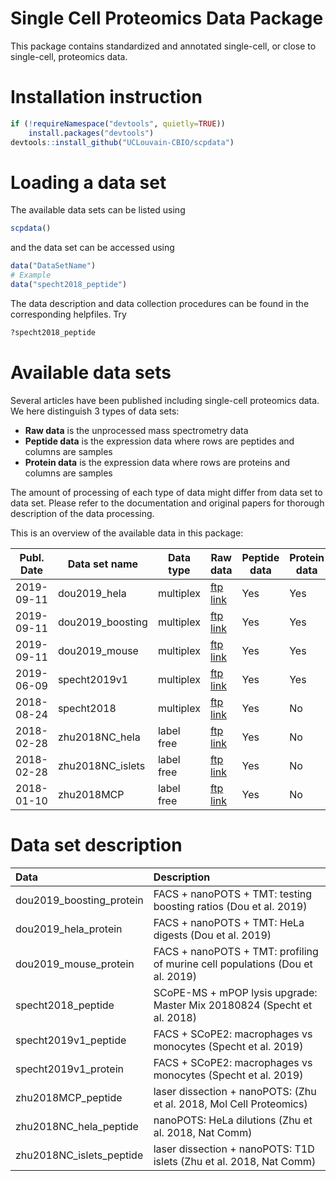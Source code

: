 
# Single Cell Proteomics Data Package

This package contains standardized and annotated single-cell, or close to single-cell, proteomics data.

# Installation instruction 

```r
if (!requireNamespace("devtools", quietly=TRUE))
    install.packages("devtools")
devtools::install_github("UCLouvain-CBIO/scpdata")
```

# Loading a data set 

The available data sets can be listed using 

```r
scpdata()
```

and the data set can be accessed using 

```r
data("DataSetName")
# Example
data("specht2018_peptide")
```

The data description and data collection procedures can be found in the corresponding helpfiles. Try

```r
?specht2018_peptide
```

# Available data sets

Several articles have been published including single-cell proteomics data. We here distinguish 3 types of data sets: 

* **Raw data** is the unprocessed mass spectrometry data
* **Peptide data** is the expression data where rows are peptides and columns are samples
* **Protein data** is the expression data where rows are proteins and columns are samples

The amount of processing of each type of data might differ from data set to data set. Please refer to the documentation and original papers for thorough description of the data processing. 

This is an overview of the available data in this package: 

Publ. Date | Data set name    | Data type  | Raw data                                                                   | Peptide data | Protein data 
---------- | ---------------- | ---------- | -------------------------------------------------------------------------- | ------------ | -------
2019-09-11 | dou2019_hela     | multiplex  | [ftp link](ftp://massive.ucsd.edu/MSV000084110)                            | Yes          | Yes 
2019-09-11 | dou2019_boosting | multiplex  | [ftp link](ftp://massive.ucsd.edu/MSV000084110)                            | Yes          | Yes
2019-09-11 | dou2019_mouse    | multiplex  | [ftp link](ftp://massive.ucsd.edu/MSV000084110)                            | Yes          | Yes 
2019-06-09 | specht2019v1     | multiplex  | [ftp link](ftp://massive.ucsd.edu/MSV000083945)                            | Yes          | Yes
2018-08-24 | specht2018       | multiplex  | [ftp link](ftp://massive.ucsd.edu/MSV000082841)                            | Yes          | No
2018-02-28 | zhu2018NC_hela   | label free | [ftp link](ftp://ftp.pride.ebi.ac.uk/pride/data/archive/2018/01/PXD006847) | Yes          | No
2018-02-28 | zhu2018NC_islets | label free | [ftp link](ftp://ftp.pride.ebi.ac.uk/pride/data/archive/2018/01/PXD006847) | Yes          | No
2018-01-10 | zhu2018MCP       | label free | [ftp link](ftp://ftp.pride.ebi.ac.uk/pride/data/archive/2018/07/PXD008844) | Yes          | No

# Data set description 
  
<!-- 
#### Run this and paste output below
desc <- scpdata()$result[, -c(1,2), drop=F]
colnames(desc) <- c("Data", "Description")
knitr::kable(desc) 
-->

|Data                     |Description                                                                   |
|:------------------------|:-----------------------------------------------------------------------------|
|dou2019_boosting_protein |FACS + nanoPOTS + TMT: testing boosting ratios (Dou et al. 2019)              |
|dou2019_hela_protein     |FACS + nanoPOTS + TMT: HeLa digests (Dou et al. 2019)                         |
|dou2019_mouse_protein    |FACS + nanoPOTS + TMT: profiling of murine cell populations (Dou et al. 2019) |
|specht2018_peptide       |SCoPE-MS + mPOP lysis upgrade: Master Mix 20180824 (Specht et al. 2018)       |
|specht2019v1_peptide     |FACS + SCoPE2: macrophages vs monocytes (Specht et al. 2019)                  |
|specht2019v1_protein     |FACS + SCoPE2: macrophages vs monocytes (Specht et al. 2019)                  |
|zhu2018MCP_peptide       |laser dissection + nanoPOTS: (Zhu et al. 2018, Mol Cell Proteomics)           |
|zhu2018NC_hela_peptide   |nanoPOTS: HeLa dilutions (Zhu et al. 2018, Nat Comm)                          |
|zhu2018NC_islets_peptide |laser dissection + nanoPOTS: T1D islets (Zhu et al. 2018, Nat Comm)           |



